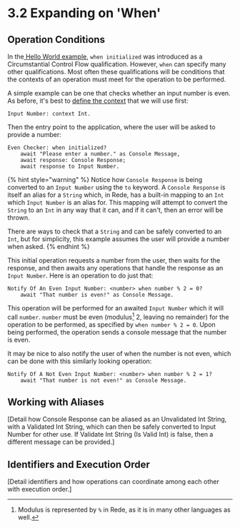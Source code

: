 # 3.2  Expanding on 'When'

## Operation Conditions

In the[ Hello World example](3.1-hello-world.md), `when initialized` was introduced as a Circumstantial Control Flow qualification. However, `when` can specify many other qualifications. Most often these qualifications will be conditions that the contexts of an operation must meet for the operation to be performed.

A simple example can be one that checks whether an input number is even. As before, it's best to [define the context](../chapter-2-creating-context/2.1-organizing-data.md#defining-a-context) that we will use first:

```
Input Number: context Int.
```

Then the entry point to the application, where the user will be asked to provide a number:

```
Even Checker: when initialized?
    await "Please enter a number." as Console Message,
    await response: Console Response;
    await response to Input Number.
```

{% hint style="warning" %}
Notice how `Console Response` is being converted to an `Input Number` using the `to` keyword. A `Console Response` is itself an alias for a `String` which, in Rede, has a built-in mapping to an `Int` which `Input Number` is an alias for. This mapping will attempt to convert the `String` to an `Int` in any way that it can, and if it can't, then an error will be thrown.

There are ways to check that a `String` and can be safely converted to an `Int`, but for simplicity, this example assumes the user will provide a number when asked.
{% endhint %}

This initial operation requests a number from the user, then waits for the response, and then awaits any operations that handle the response as an `Input Number`. Here is an operation to do just that:

```
Notify Of An Even Input Number: <number> when number % 2 = 0?
    await "That number is even!" as Console Message.
```

This operation will be performed for an awaited `Input Number` which it will call `number`. `number` must be even (modulus[^1] 2, leaving no remainder) for the operation to be performed, as specified by `when number % 2 = 0`. Upon being performed, the operation sends a console message that the number is even.

It may be nice to also notify the user of when the number is not even, which can be done with this similarly looking operation:

```
Notify Of A Not Even Input Number: <number> when number % 2 = 1?
    await "That number is not even!" as Console Message.
```



## Working with Aliases

\[Detail how Console Response can be aliased as an Unvalidated Int String, with a Validated Int String, which can then be safely converted to Input Number for other use. If Validate Int String (Is Valid Int) is false, then a different message can be provided.]



## Identifiers and Execution Order

\[Detail identifiers and how operations can coordinate among each other with execution order.]

[^1]: Modulus is represented by `%` in Rede, as it is in many other languages as well.
